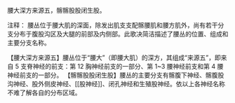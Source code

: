 腰大深方来源五，髂髂股股闭生股。

注释：
腰丛位于腰大肌的深面，除发出肌支支配髂腰肌和腰方肌外，尚有若干分支分布于腹股沟区及大腿的前部及内侧部。此歌决简洁描述了腰丛的位置、组成和主要分支名称。

【腰大深方来源五】腰丛位于“腰大”（即腰大肌）的深方，其组成“来源五”，即来自 5 支脊神经的前支：第 12 胸神经前支的一部分、第 1~3 腰神经前支和第 4 腰神经前支的一部分。
【髂髂股股闭生股】腰丛的主要分支有髂腹下神经、髂腹股沟神经、股外侧皮神经、[[股神经]]、闭孔神经和生殖股神经。依以上各神经名称不难了解各自的分布区域。
